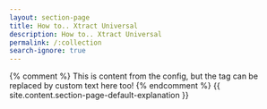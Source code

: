 ```yaml
---
layout: section-page
title: How to.. Xtract Universal
description: How to.. Xtract Universal
permalink: /:collection
search-ignore: true
---
```


{% comment %} This is content from the config, but the tag can be replaced by custom text here too! {% endcomment %}
{{ site.content.section-page-default-explanation }}
